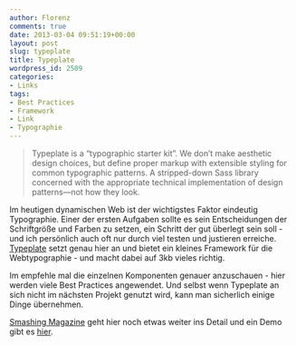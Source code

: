 ```yaml
---
author: Florenz
comments: true
date: 2013-03-04 09:51:19+00:00
layout: post
slug: typeplate
title: Typeplate
wordpress_id: 2509
categories:
- Links
tags:
- Best Practices
- Framework
- Link
- Typographie
---
```


> 
  
> 
> Typeplate is a “typographic starter kit”. We don’t make aesthetic design choices, but define proper markup with extensible styling for common typographic patterns. A stripped-down Sass library concerned with the appropriate technical implementation of design patterns—not how they look.
> 
> 






Im heutigen dynamischen Web ist der wichtigstes Faktor eindeutig Typographie. Einer der ersten Aufgaben sollte es sein Entscheidungen der Schriftgröße und Farben zu setzen, ein Schritt der gut überlegt sein soll - und ich persönlich auch oft nur durch viel testen und justieren erreiche. [Typeplate](http://typeplate.com/) setzt genau hier an und bietet ein kleines Framework für die Webtypographie - und macht dabei auf 3kb vieles richtig.





Im empfehle mal die einzelnen Komponenten genauer anzuschauen - hier werden viele Best Practices angewendet. Und selbst wenn Typeplate an sich nicht im nächsten Projekt genutzt wird, kann man sicherlich einige Dinge übernehmen.





[Smashing Magazine](http://www.smashingmagazine.com/2013/02/27/typeplate-for-beautiful-web-type/) geht hier noch etwas weiter ins Detail und ein Demo gibt es [hier](http://typeplate.com/demo.html).



